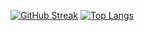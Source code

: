 [![GitHub Streak](http://github-readme-streak-stats.herokuapp.com?user=AironWarren&theme=dark&background=000000)](https://git.io/streak-stats)
[![Top Langs](https://github-readme-stats.vercel.app/api/top-langs/?username=AironWarren&layout=compact&theme=vision-friendly-dark)](https://github.com/anuraghazra/github-readme-stats)
